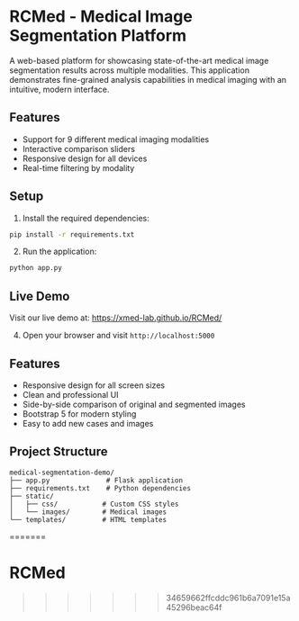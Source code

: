# RCMed - Medical Image Segmentation Platform

A web-based platform for showcasing state-of-the-art medical image segmentation results across multiple modalities. This application demonstrates fine-grained analysis capabilities in medical imaging with an intuitive, modern interface.

## Features

- Support for 9 different medical imaging modalities
- Interactive comparison sliders
- Responsive design for all devices
- Real-time filtering by modality

## Setup

1. Install the required dependencies:
```bash
pip install -r requirements.txt
```

2. Run the application:
```bash
python app.py
```

## Live Demo

Visit our live demo at: https://xmed-lab.github.io/RCMed/

4. Open your browser and visit `http://localhost:5000`

## Features

- Responsive design for all screen sizes
- Clean and professional UI
- Side-by-side comparison of original and segmented images
- Bootstrap 5 for modern styling
- Easy to add new cases and images

## Project Structure

```
medical-segmentation-demo/
├── app.py              # Flask application
├── requirements.txt    # Python dependencies
├── static/
│   ├── css/           # Custom CSS styles
│   └── images/        # Medical images
└── templates/         # HTML templates
```
=======
# RCMed
>>>>>>> 34659662ffcddc961b6a7091e15a45296beac64f
